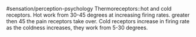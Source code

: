 #sensation/perception-psychology 
Thermoreceptors::hot and cold receptors. Hot work from 30-45 degrees at increasing firing rates. greater then 45 the pain receptors take over. Cold receptors increase in firing rate as the coldness increases, they work from 5-30 degrees.